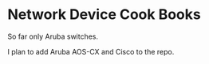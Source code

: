 # Network Device Cook Books

So far only Aruba switches. 

I plan to add Aruba AOS-CX and Cisco to the repo.
